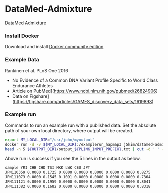 # DataMed-Admixture
DataMed Admixture

### Install Docker
Download and install [Docker community edition](https://www.docker.com/community-edition)

### Example Data
Rankinen et al. PLoS One 2016
- No Evidence of a Common DNA Variant Profile Specific to World Class Endurance Athletes
- Article on PubMed](https://www.ncbi.nlm.nih.gov/pubmed/26824906)
- Data on Figshare](https://figshare.com/articles/GAMES_discovery_data_sets/1619893)

### Example run
Commands to run an example run with a published data.
Set the absolute path of your own local directory, where output will be created.
```bash
export MY_LOCAL_DIR="/usr/john/myoutput"
docker run -d -v ${MY_LOCAL_DIR}:/examplerun_hapmap3 j5kim/datamed-admixture:latest bash /opt/DataMed-Admixture/example/examplerun_hapmap3.sh
head -n 5 ${OUTPUT_DIR}/output_${PLINK_INPUT_PREFIX}.txt | cut -d ' ' -f 2-
```

Above run is success if you see the 5 lines in the output as below.
```bash
sample YRI CHB CHD TSI MKK LWK CEU JPT
JPN110359 0.0000 0.1725 0.0000 0.0000 0.0000 0.0000 0.0000 0.8275
JPN111073 0.0000 0.1545 0.1091 0.0000 0.0000 0.0000 0.0000 0.7364
JPN111121 0.0000 0.1959 0.0000 0.0000 0.0000 0.0000 0.0000 0.8041
JPN111382 0.0000 0.1682 0.0000 0.0000 0.0000 0.0000 0.0000 0.8318
```
